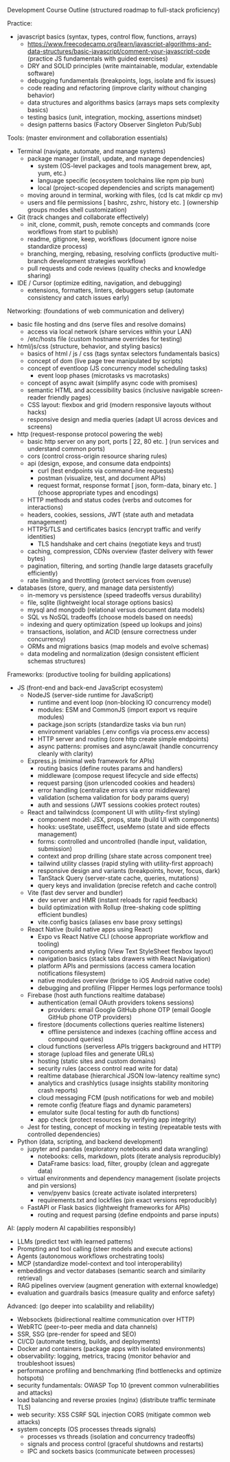 Development Course Outline (structured roadmap to full-stack proficiency)

Practice:
- javascript basics (syntax, types, control flow, functions, arrays)
    - https://www.freecodecamp.org/learn/javascript-algorithms-and-data-structures/basic-javascript/comment-your-javascript-code (practice JS fundamentals with guided exercises)
    - DRY and SOLID principles (write maintainable, modular, extendable software)
    - debugging fundamentals (breakpoints, logs, isolate and fix issues)
    - code reading and refactoring (improve clarity without changing behavior)
    - data structures and algorithms basics (arrays maps sets complexity basics)
    - testing basics (unit, integration, mocking, assertions mindset)
    - design patterns basics (Factory Observer Singleton Pub/Sub)

Tools: (master environment and collaboration essentials)
- Terminal (navigate, automate, and manage systems)
    - package manager (install, update, and manage dependencies)
        - system (OS-level packages and tools management brew, apt, yum, etc.)
        - language specific (ecosystem toolchains like npm pip bun)
        - local (project-scoped dependencies and scripts management)
    - moving around in terminal, working with files, (cd ls cat mkdir cp mv)
    - users and file permissions [ bashrc, zshrc, history etc. ] (ownership groups modes shell customization)
- Git (track changes and collaborate effectively)
    - init, clone, commit, push, remote concepts and commands (core workflows from start to publish)
    - readme, gitignore, keep, workflows (document ignore noise standardize process)
    - branching, merging, rebasing, resolving conflicts (productive multi-branch development strategies workflow)
    - pull requests and code reviews (quality checks and knowledge sharing)
- IDE / Cursor (optimize editing, navigation, and debugging)
    - extensions, formatters, linters, debuggers setup (automate consistency and catch issues early)

Networking: (foundations of web communication and delivery)
- basic file hosting and dns (serve files and resolve domains)
    - access via local network (share services within your LAN)
    - /etc/hosts file (custom hostname overrides for testing)
- html/js/css (structure, behavior, and styling basics)
    - basics of html / js / css (tags syntax selectors fundamentals basics)
    - concept of dom (live page tree manipulated by scripts)
    - concept of eventloop (JS concurrency model scheduling tasks)
        - event loop phases (microtasks vs macrotasks)
    - concept of async await (simplify async code with promises)
    - semantic HTML and accessibility basics (inclusive navigable screen-reader friendly pages)
    - CSS layout: flexbox and grid (modern responsive layouts without hacks)
    - responsive design and media queries (adapt UI across devices and screens)
- http (request-response protocol powering the web)
    - basic http server on any port, ports [ 22, 80 etc. ] (run services and understand common ports)
    - cors (control cross-origin resource sharing rules)
    - api (design, expose, and consume data endpoints)
        - curl (test endpoints via command-line requests)
        - postman (visualize, test, and document APIs)
        - request format, response format [ json, form-data, binary etc. ] (choose appropriate types and encodings)
    - HTTP methods and status codes (verbs and outcomes for interactions)
    - headers, cookies, sessions, JWT (state auth and metadata management)
    - HTTPS/TLS and certificates basics (encrypt traffic and verify identities)
        - TLS handshake and cert chains (negotiate keys and trust)
    - caching, compression, CDNs overview (faster delivery with fewer bytes)
    - pagination, filtering, and sorting (handle large datasets gracefully efficiently)
    - rate limiting and throttling (protect services from overuse)
- databases (store, query, and manage data persistently)
    - in-memory vs persistence (speed tradeoffs versus durability)
    - file, sqlite (lightweight local storage options basics)
    - mysql and mongodb (relational versus document data models)
    - SQL vs NoSQL tradeoffs (choose models based on needs)
    - indexing and query optimization (speed up lookups and joins)
    - transactions, isolation, and ACID (ensure correctness under concurrency)
    - ORMs and migrations basics (map models and evolve schemas)
    - data modeling and normalization (design consistent efficient schemas structures)

Frameworks: (productive tooling for building applications)
- JS (front-end and back-end JavaScript ecosystem)
    - NodeJS (server-side runtime for JavaScript)
        - runtime and event loop (non-blocking IO concurrency model)
        - modules: ESM and CommonJS (import export vs require modules)
        - package.json scripts (standardize tasks via bun run)
        - environment variables (.env configs via process.env access)
        - HTTP server and routing (core http create simple endpoints)
        - async patterns: promises and async/await (handle concurrency cleanly with clarity)
    - Express.js (minimal web framework for APIs)
        - routing basics (define routes params and handlers)
        - middleware (compose request lifecycle and side effects)
        - request parsing (json urlencoded cookies and headers)
        - error handling (centralize errors via error middleware)
        - validation (schema validation for body params query)
        - auth and sessions (JWT sessions cookies protect routes)
    - React and tailwindcss (component UI with utility-first styling)
        - component model: JSX, props, state (build UI with components)
        - hooks: useState, useEffect, useMemo (state and side effects management)
        - forms: controlled and uncontrolled (handle input, validation, submission)
        - context and prop drilling (share state across component tree)
        - tailwind utility classes (rapid styling with utility-first approach)
        - responsive design and variants (breakpoints, hover, focus, dark)
        - TanStack Query (server-state cache, queries, mutations)
        - query keys and invalidation (precise refetch and cache control)
    - Vite (fast dev server and bundler)
        - dev server and HMR (instant reloads for rapid feedback)
        - build optimization with Rollup (tree-shaking code splitting efficient bundles)
        - vite.config basics (aliases env base proxy settings)
    - React Native (build native apps using React)
        - Expo vs React Native CLI (choose appropriate workflow and tooling)
        - components and styling (View Text StyleSheet flexbox layout)
        - navigation basics (stack tabs drawers with React Navigation)
        - platform APIs and permissions (access camera location notifications filesystem)
        - native modules overview (bridge to iOS Android native code)
        - debugging and profiling (Flipper Hermes logs performance tools)
    - Firebase (host auth functions realtime database)
        - authentication (email OAuth providers tokens sessions)
            - providers: email Google GitHub phone OTP (email Google GitHub phone OTP providers)
        - firestore (documents collections queries realtime listeners)
            - offline persistence and indexes (caching offline access and compound queries)
        - cloud functions (serverless APIs triggers background and HTTP)
        - storage (upload files and generate URLs)
        - hosting (static sites and custom domains)
        - security rules (access control read write for data)
        - realtime database (hierarchical JSON low-latency realtime sync)
        - analytics and crashlytics (usage insights stability monitoring crash reports)
        - cloud messaging FCM (push notifications for web and mobile)
        - remote config (feature flags and dynamic parameters)
        - emulator suite (local testing for auth db functions)
        - app check (protect resources by verifying app integrity)
    - Jest for testing, concept of mocking in testing (repeatable tests with controlled dependencies)
- Python (data, scripting, and backend development)
    - jupyter and pandas (exploratory notebooks and data wrangling)
        - notebooks: cells, markdown, plots (iterate analysis reproducibly)
        - DataFrame basics: load, filter, groupby (clean and aggregate data)
    - virtual environments and dependency management (isolate projects and pin versions)
        - venv/pyenv basics (create activate isolated interpreters)
        - requirements.txt and lockfiles (pin exact versions reproducibly)
    - FastAPI or Flask basics (lightweight frameworks for APIs)
        - routing and request parsing (define endpoints and parse inputs)

AI: (apply modern AI capabilities responsibly)
- LLMs (predict text with learned patterns)
- Prompting and tool calling (steer models and execute actions)
- Agents (autonomous workflows orchestrating tools)
- MCP (standardize model-context and tool interoperability)
- embeddings and vector databases (semantic search and similarity retrieval)
- RAG pipelines overview (augment generation with external knowledge)
- evaluation and guardrails basics (measure quality and enforce safety)

Advanced: (go deeper into scalability and reliability)
- Websockets (bidirectional realtime communication over HTTP)
- WebRTC (peer-to-peer media and data channels)
- SSR, SSG (pre-render for speed and SEO)
- CI/CD (automate testing, builds, and deployments)
- Docker and containers (package apps with isolated environments)
- observability: logging, metrics, tracing (monitor behavior and troubleshoot issues)
- performance profiling and benchmarking (find bottlenecks and optimize hotspots)
- security fundamentals: OWASP Top 10 (prevent common vulnerabilities and attacks)
 - load balancing and reverse proxies (nginx) (distribute traffic terminate TLS)
 - web security: XSS CSRF SQL injection CORS (mitigate common web attacks)
 - system concepts (OS processes threads signals)
     - processes vs threads (isolation and concurrency tradeoffs)
     - signals and process control (graceful shutdowns and restarts)
     - IPC and sockets basics (communicate between processes)
